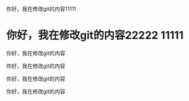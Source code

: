 你好，我在修改git的内容11111

你好，我在修改git的内容22222 11111
=======
你好，我在修改git的内容

你好，我在修改git的内容



你好，我在修改git的内容



你好，我在修改git的内容

